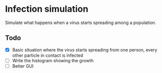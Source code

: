 # Infection simulation

Simulate what happens when a virus starts spreading among a population.

## Todo

- [x] Basic situation where the virus starts spreading from one person, every other particle in contact is infected
- [ ] Write the histogram showing the growth
- [ ] Better GUI
